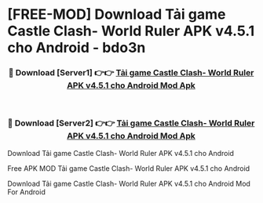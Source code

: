 # [FREE-MOD] Download Tải game Castle Clash- World Ruler APK v4.5.1 cho Android - bdo3n


<div align="center">
<h3>🔴 Download [Server1] 👉👉 <a href="https://apk-comot.site?title=Tải_game_Castle_Clash-_World_Ruler_APK_v4.5.1_cho_Android">Tải game Castle Clash- World Ruler APK v4.5.1 cho Android Mod Apk</a></h3><br>

<h3>🔴 Download [Server2] 👉👉 <a href="https://apk-comot.site?title=Tải_game_Castle_Clash-_World_Ruler_APK_v4.5.1_cho_Android">Tải game Castle Clash- World Ruler APK v4.5.1 cho Android Mod Apk</a></h3>
</div>



Download Tải game Castle Clash- World Ruler APK v4.5.1 cho Android 

Free APK MOD Tải game Castle Clash- World Ruler APK v4.5.1 cho Android 

Download Tải game Castle Clash- World Ruler APK v4.5.1 cho Android Mod For Android
